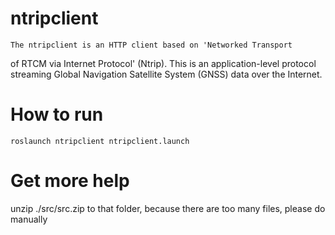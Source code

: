 # ntripclient

    The ntripclient is an HTTP client based on 'Networked Transport
of RTCM via Internet Protocol' (Ntrip). This is an application-level 
protocol streaming Global Navigation Satellite System (GNSS) data over 
the Internet.
    
# How to run

    roslaunch ntripclient ntripclient.launch
    
# Get more help 
unzip ./src/src.zip to that folder, because there are too many files, please do manually
